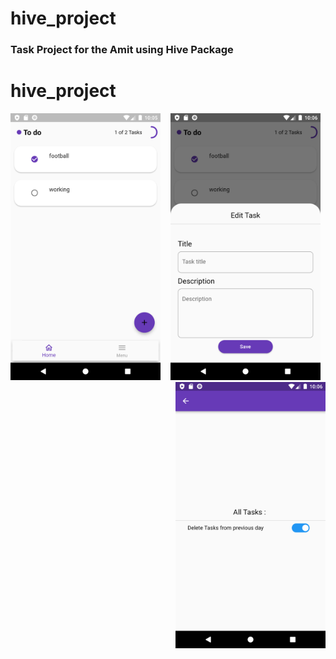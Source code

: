 # hive_project

### Task Project for the Amit using Hive Package   

# hive_project
<img style="float: left;" src= "https://raw.githubusercontent.com/NovairMikhail14/hive_project/master/asset_markdown/HomePage.png" width="240">&nbsp;&nbsp;&nbsp;&nbsp;<img style="float: center;" src= "https://raw.githubusercontent.com/NovairMikhail14/hive_project/master/asset_markdown/Edit.png" width="240">&nbsp;&nbsp;&nbsp;&nbsp;<img style="float: right;" src= "https://raw.githubusercontent.com/NovairMikhail14/hive_project/master/asset_markdown/Sitting.png" width="240">
